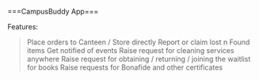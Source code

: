 ===CampusBuddy App===

Features:
> Place orders to Canteen / Store directly
> Report or claim lost n Found items
> Get notified of events
> Raise request for cleaning services anywhere
> Raise request for obtaining / returning / joining the waitlist for books
> Raise requests for Bonafide and other certificates

